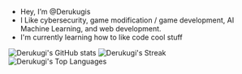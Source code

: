 - Hey, I’m @Derukugis
- I Like cybersecurity, game modification / game development, AI Machine Learning, and web development.
- I'm currently learning how to like code cool stuff

![Derukugi's GitHub stats](https://github-readme-stats.vercel.app/api?username=derukugis&show_icons=true&theme=tokyonight) ![Derukugi's Streak](https://github-readme-streak-stats.herokuapp.com/?user=Derukugis&theme=tokyonight&hide_border=false) 
<br>
![Derukugi's Top Languages](https://github-readme-stats.vercel.app/api/top-langs/?username=Derukugis&theme=tokyonight&show_icons=true&hide_border=false&layout=compact)

